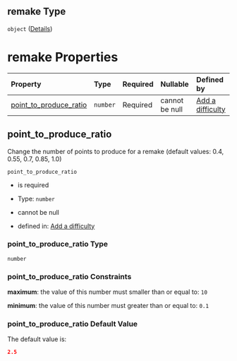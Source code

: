 ## remake Type

`object` ([Details](add-difficulty-properties-remake.md))

# remake Properties

| Property                                             | Type     | Required | Nullable       | Defined by                                                                                                                                                           |
| :--------------------------------------------------- | :------- | :------- | :------------- | :------------------------------------------------------------------------------------------------------------------------------------------------------------------- |
| [point\_to\_produce\_ratio](#point_to_produce_ratio) | `number` | Required | cannot be null | [Add a difficulty](add-difficulty-properties-remake-properties-point_to_produce_ratio.md "add-difficulty.json#/properties/remake/properties/point_to_produce_ratio") |

## point\_to\_produce\_ratio

Change the number of points to produce for a remake (default values: 0.4, 0.55, 0.7, 0.85, 1.0)

`point_to_produce_ratio`

*   is required

*   Type: `number`

*   cannot be null

*   defined in: [Add a difficulty](add-difficulty-properties-remake-properties-point_to_produce_ratio.md "add-difficulty.json#/properties/remake/properties/point_to_produce_ratio")

### point\_to\_produce\_ratio Type

`number`

### point\_to\_produce\_ratio Constraints

**maximum**: the value of this number must smaller than or equal to: `10`

**minimum**: the value of this number must greater than or equal to: `0.1`

### point\_to\_produce\_ratio Default Value

The default value is:

```json
2.5
```
